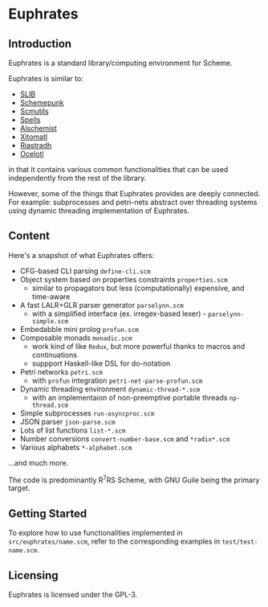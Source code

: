 
# Euphrates

## Introduction

Euphrates is a standard library/computing environment for Scheme.

Euphrates is similar to:

- [SLIB](https://people.csail.mit.edu/jaffer/SLIB.html)
- [Schemepunk](https://github.com/ar-nelson/schemepunk)
- [Scmutils](https://groups.csail.mit.edu/mac/users/gjs/6946/installation.html)
- [Spells](https://github.com/rotty/spells/tree/master/spells)
- [Alschemist](https://github.com/ashinn/alschemist)
- [Xitomatl](https://github.com/weinholt/xitomatl)
- [Riastradh](https://github.com/arcfide/riastradh)
- [Ocelotl](https://github.com/rotty/ocelotl)

in that it contains various common functionalities that can be used independently
from the rest of the library.

However, some of the things that Euphrates provides are deeply connected.
For example: subprocesses and petri-nets abstract over threading systems
using dynamic threading implementation of Euphrates.

## Content

Here's a snapshot of what Euphrates offers:

- CFG-based CLI parsing `define-cli.scm`
- Object system based on properties constraints `properties.scm`
  - similar to propagators but less (computationally) expensive, and time-aware
- A fast LALR+GLR parser generator `parselynn.scm`
  - with a simplified interface (ex. irregex-based lexer) - `parselynn-simple.scm`
- Embedabble mini prolog `profun.scm`
- Composable monads `monadic.scm`
  - work kind of like `Redux`, but more powerful thanks to macros and continuations
  - suppport Haskell-like DSL for do-notation
- Petri networks `petri.scm`
  - with `profun` integration `petri-net-parse-profun.scm`
- Dynamic threading environment `dynamic-thread-*.scm`
  - with an implementaion of non-preemptive portable threads `np-thread.scm`
- Simple subprocesses `run-asyncproc.scm`
- JSON parser `json-parse.scm`
- Lots of list functions `list-*.scm`
- Number conversions `convert-number-base.scm` and `*radix*.scm`
- Various alphabets `*-alphabet.scm`

...and much more.

The code is predominantly R<sup>7</sup>RS Scheme,
with GNU Guile being the primary target.

## Getting Started

To explore how to use functionalities implemented in `src/euphrates/name.scm`,
refer to the corresponding examples in `test/test-name.scm`.

## Licensing

Euphrates is licensed under the GPL-3.
